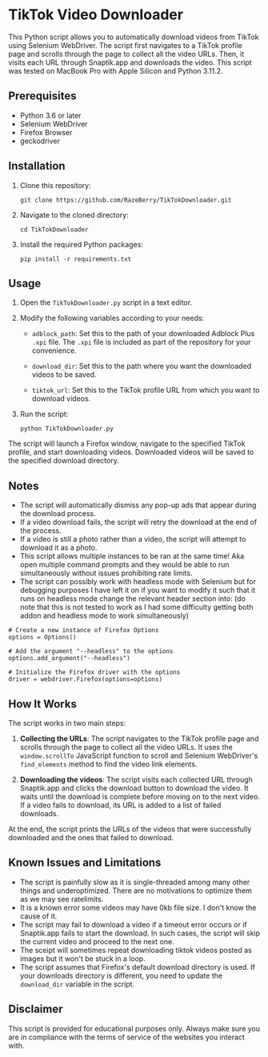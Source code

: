 # TikTok Video Downloader

This Python script allows you to automatically download videos from TikTok using Selenium WebDriver. The script first navigates to a TikTok profile page and scrolls through the page to collect all the video URLs. Then, it visits each URL through Snaptik.app and downloads the video. This script was tested on MacBook Pro with Apple Silicon and Python 3.11.2.

## Prerequisites

- Python 3.6 or later
- Selenium WebDriver
- Firefox Browser
- geckodriver


## Installation

1. Clone this repository:

    ```
    git clone https://github.com/RazeBerry/TikTokDownloader.git
    ```

2. Navigate to the cloned directory:

    ```
    cd TikTokDownloader
    ```

3. Install the required Python packages:

    ```
    pip install -r requirements.txt
    ```


## Usage

1. Open the `TikTokDownloader.py` script in a text editor.

2. Modify the following variables according to your needs:

    - `adblock_path`: Set this to the path of your downloaded Adblock Plus `.xpi` file. The `.xpi` file is included as part of the repository for your convenience.
    
    - `download_dir`: Set this to the path where you want the downloaded videos to be saved.

    - `tiktok_url`: Set this to the TikTok profile URL from which you want to download videos.

3. Run the script:

    ```
    python TikTokDownloader.py
    ```

The script will launch a Firefox window, navigate to the specified TikTok profile, and start downloading videos. Downloaded videos will be saved to the specified download directory.

## Notes

- The script will automatically dismiss any pop-up ads that appear during the download process.
- If a video download fails, the script will retry the download at the end of the process.
- If a video is still a photo rather than a video, the script will attempt to download it as a photo.
- This script allows multiple instances to be ran at the same time! Aka open multiple command prompts and they would be able to run simultaneously without issues prohibiting rate limits. 
- The script can possibly work with headless mode with Selenium but for debugging purposes I have left it on if you want to modify it such that it runs on headless mode change the relevant header section into: (do note that this is not tested to work as I had some difficulty getting both addon and headless mode to work simultaneously)
```
# Create a new instance of Firefox Options
options = Options()

# Add the argument "--headless" to the options
options.add_argument("--headless")

# Initialize the Firefox driver with the options
driver = webdriver.Firefox(options=options)
```

## How It Works

The script works in two main steps:

1. **Collecting the URLs**: The script navigates to the TikTok profile page and scrolls through the page to collect all the video URLs. It uses the `window.scrollTo` JavaScript function to scroll and Selenium WebDriver's `find_elements` method to find the video link elements.

2. **Downloading the videos**: The script visits each collected URL through Snaptik.app and clicks the download button to download the video. It waits until the download is complete before moving on to the next video. If a video fails to download, its URL is added to a list of failed downloads.

At the end, the script prints the URLs of the videos that were successfully downloaded and the ones that failed to download.

## Known Issues and Limitations

- The script is painfully slow as it is single-threaded among many other things and underoptimized. There are no motivations to optimize them as we may see ratelimits. 
- It is a known error some videos may have 0kb file size. I don't know the cause of it. 
- The script may fail to download a video if a timeout error occurs or if Snaptik.app fails to start the download. In such cases, the script will skip the current video and proceed to the next one.
- The sceipt will sometimes repeat downloading tiktok videos posted as images but it won't be stuck in a loop.
- The script assumes that Firefox's default download directory is used. If your downloads directory is different, you need to update the `download_dir` variable in the script.

## Disclaimer

This script is provided for educational purposes only. Always make sure you are in compliance with the terms of service of the websites you interact with.
